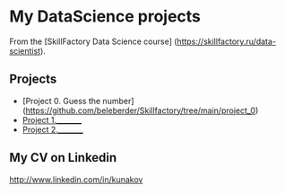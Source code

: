 # My DataScience projects

From the [SkillFactory Data Science course] (https://skillfactory.ru/data-scientist).

## Projects

* [Project 0. Guess the number] (https://github.com/beleberder/Skillfactory/tree/main/project_0)
* [Project 1._______](___)
* [Project 2._______](___)

## My CV on Linkedin

http://www.linkedin.com/in/kunakov

